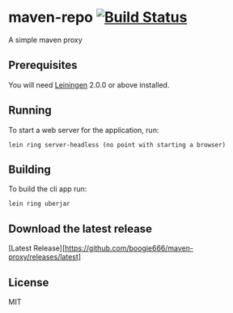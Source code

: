 # maven-repo [![Build Status](https://travis-ci.org/boogie666/maven-proxy.svg?branch=master)](https://travis-ci.org/boogie666/maven-proxy)

A simple maven proxy

## Prerequisites

You will need [Leiningen][] 2.0.0 or above installed.

[leiningen]: https://github.com/technomancy/leiningen

## Running

To start a web server for the application, run:

    lein ring server-headless (no point with starting a browser)

## Building

To build the cli app run:

    lein ring uberjar

## Download the latest release

[Latest Release][https://github.com/boogie666/maven-proxy/releases/latest]

## License

MIT
